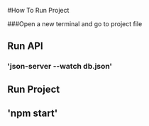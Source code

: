 #How To Run Project

###Open a new terminal and go to project file

## Run API

### 'json-server --watch db.json'

## Run Project

## 'npm start'
